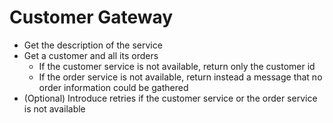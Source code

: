 # Customer Gateway

* Get the description of the service
* Get a customer and all its orders
  * If the customer service is not available, return only the customer id
  * If the order service is not available, return instead a message that no order information could be gathered
* (Optional) Introduce retries if the customer service or the order service is not available

